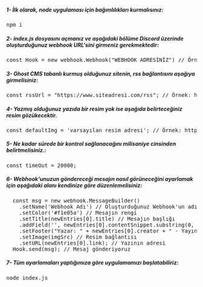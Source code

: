 ##### 1- İlk olarak, node uygulaması için bağımlılıkları kurmalısınız:

<pre>
npm i
</pre>

##### 2- index.js dosyasını açmanız ve aşağıdaki bölüme Discord üzerinde oluşturduğunuz webhook URL'sini girmeniz gerekmektedir:

<pre>
const Hook = new webhook.Webhook("WEBHOOK ADRESİNİZ") // Örnek: https://discord.com/api/webhooks/WEBHOOK_ID/WEBHOOK_TOKEN
</pre>

##### 3- Ghost CMS tabanlı kurmuş olduğunuz sitenin, rss bağlantısını aşağıya girmelisiniz:

<pre>
const rssUrl = "https://www.siteadresi.com/rss"; // Örnek: https://www.ise.town/rss
</pre>

##### 4- Yazmış olduğunuz yazıda bir resim yok ise aşağıda belirteceğiniz resim gözükecektir.

<pre>
const defaultImg = 'varsayılan resim adresi'; // Örnek: https://www.ise.town/content/images/2023/04/town.png
</pre>

##### 5- Ne kadar sürede bir kontrol sağlanacağını milisaniye cinsinden belirtmelisiniz.:

<pre>
const timeOut = 20000;
</pre>

##### 6- Webhook'unuzun göndereceği mesajın nasıl görüneceğini ayarlamak için aşağıdaki alanı kendinize göre düzenlemelisiniz:
<pre>
  const msg = new webhook.MessageBuilder()
    .setName('Webhook Adı') // Oluşturduğunuz Webhook'un adı
    .setColor('#f1e05a') // Mesajın rengi
    .setTitle(newEntries[0].title) // Mesajın başlığı
    .addField('', newEntries[0].contentSnippet.substring(0, 120) + "...") // İçeriğin özeti
    .setFooter("Yazar: " + newEntries[0].creator + " - Yayın Zamanı: " + formattedDate + " " + formattedTime) // Alt kısım ile ilgili ayarlar
    .setImage(imgSrc) // Resim bağlantısı
    .setURL(newEntries[0].link); // Yazının adresi
  Hook.send(msg); // Mesaj gönderiyoruz
</pre>

##### 7- Tüm ayarlamaları yaptığımıza göre uygulamamızı başlatabiliriz:

<pre>
node index.js
</pre>

